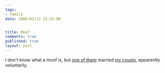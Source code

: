 ```yaml
--- 
tags:
- Family
date: 2006/02/12 23:25:00


title: Moof
comments: true
published: true
layout: post
---
```


<p>I don't know what a moof is, but <a href="http://moof.blogsplot.net/">one of them</a> married <a href="http://moof.blogsplot.net/wp-images/Christmas2005/Doug01.jpg">my cousin</a>, apparently voluntarily.</p>
